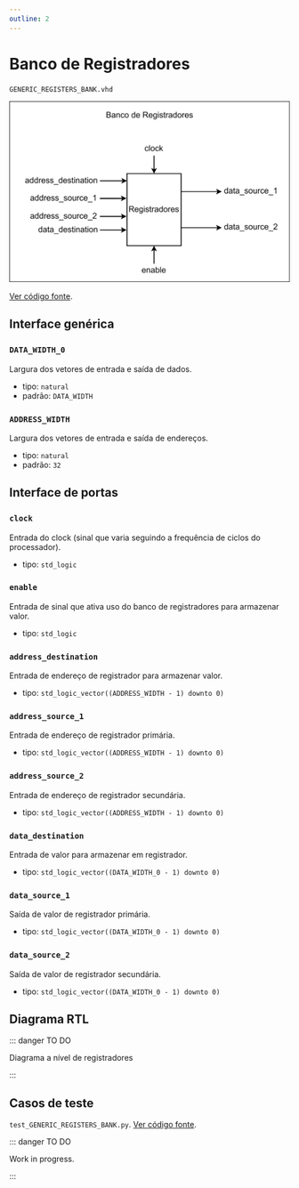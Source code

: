 ```yaml
---
outline: 2
---
```


# Banco de Registradores

`GENERIC_REGISTERS_BANK.vhd`

![Diagrama de portas do banco de registradores](../../public/images/referencia/componentes/generic_registers_bank.drawio.svg)

[Ver código fonte](https://github.com/pfeinsper/24a-CTI-RISCV/blob/main/src/GENERIC_REGISTERS_BANK.vhd).

## Interface genérica

### `DATA_WIDTH_0`

Largura dos vetores de entrada e saída de dados.

- tipo: `natural`
- padrão: `DATA_WIDTH`

### `ADDRESS_WIDTH`

Largura dos vetores de entrada e saída de endereços.

- tipo: `natural`
- padrão: `32`

## Interface de portas

### `clock`

Entrada do clock (sinal que varia seguindo a frequência de ciclos do processador).

- tipo: `std_logic`

### `enable`

Entrada de sinal que ativa uso do banco de registradores para armazenar valor.

- tipo: `std_logic`

### `address_destination`

Entrada de endereço de registrador para armazenar valor.

- tipo: `std_logic_vector((ADDRESS_WIDTH - 1) downto 0)`

### `address_source_1`

Entrada de endereço de registrador primária.

- tipo: `std_logic_vector((ADDRESS_WIDTH - 1) downto 0)`

### `address_source_2`

Entrada de endereço de registrador secundária.

- tipo: `std_logic_vector((ADDRESS_WIDTH - 1) downto 0)`

### `data_destination`

Entrada de valor para armazenar em registrador.

- tipo: `std_logic_vector((DATA_WIDTH_0 - 1) downto 0)`

### `data_source_1`

Saída de valor de registrador primária.

- tipo: `std_logic_vector((DATA_WIDTH_0 - 1) downto 0)`

### `data_source_2`

Saída de valor de registrador secundária.

- tipo: `std_logic_vector((DATA_WIDTH_0 - 1) downto 0)`

## Diagrama RTL

::: danger TO DO

Diagrama a nível de registradores

:::

## Casos de teste

`test_GENERIC_REGISTERS_BANK.py`.
[Ver código fonte](https://github.com/pfeinsper/24a-CTI-RISCV/blob/main/test/test_GENERIC_REGISTERS_BANK.py).

::: danger TO DO

Work in progress.

:::
